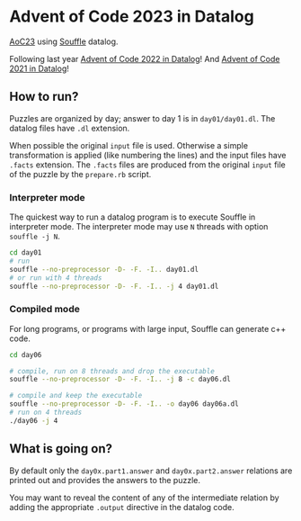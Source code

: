 # Advent of Code 2023 in Datalog

[AoC23](https://adventofcode.com/2023) using [Souffle](https://souffle-lang.github.io/) datalog.

Following last year [Advent of Code 2022 in Datalog](http://github.com/quentin/aoc22-datalog)!
And [Advent of Code 2021 in Datalog](https://github.com/quentin/aoc21-datalog)!

## How to run?

Puzzles are organized by day; answer to day 1 is in `day01/day01.dl`.
The datalog files have `.dl` extension.

When possible the original `input` file is used. Otherwise a simple transformation is applied (like numbering the lines) and the input files have `.facts` extension. The `.facts` files are produced from the original `input` file of the puzzle by the `prepare.rb` script.

### Interpreter mode

The quickest way to run a datalog program is to execute Souffle in interpreter mode.
The interpreter mode may use `N` threads with option `souffle -j N`.

```bash
cd day01
# run
souffle --no-preprocessor -D- -F. -I.. day01.dl
# or run with 4 threads
souffle --no-preprocessor -D- -F. -I.. -j 4 day01.dl
```

### Compiled mode

For long programs, or programs with large input, Souffle can generate c++ code.

```bash
cd day06

# compile, run on 8 threads and drop the executable
souffle --no-preprocessor -D- -F. -I.. -j 8 -c day06.dl

# compile and keep the executable
souffle --no-preprocessor -D- -F. -I.. -o day06 day06a.dl
# run on 4 threads
./day06 -j 4
```

## What is going on?

By default only the `day0x.part1.answer` and `day0x.part2.answer` relations are printed out and provides the answers to the puzzle.

You may want to reveal the content of any of the intermediate relation by adding the appropriate `.output`
directive in the datalog code.


